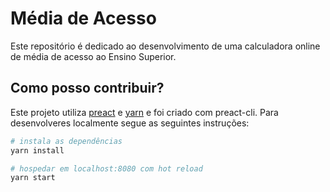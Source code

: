 # Média de Acesso
Este repositório é dedicado ao desenvolvimento de uma calculadora online de média de acesso ao Ensino Superior.

## Como posso contribuir?
Este projeto utiliza [preact](https://github.com/developit/preact-cli) e [yarn](https://yarnpkg.com) e foi criado com preact-cli. Para desenvolveres localmente segue as seguintes instruções:
``` bash
# instala as dependências
yarn install

# hospedar em localhost:8080 com hot reload
yarn start
```